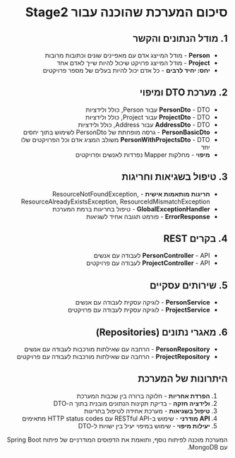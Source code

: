<div dir="rtl">

# סיכום המערכת שהוכנה עבור Stage2

## 1. מודל הנתונים והקשר
* **Person** - מודל המייצג אדם עם מאפיינים שונים וכתובות מרובות
* **Project** - מודל המייצג פרויקט שיכול להיות שייך לאדם אחד
* **יחס: יחיד לרבים** - כל אדם יכול להיות בעלים של מספר פרויקטים

## 2. מערכת DTO ומיפוי
* **PersonDto** - DTO עבור Person, כולל ולידציות
* **ProjectDto** - DTO עבור Project, כולל ולידציות
* **AddressDto** - DTO עבור Address, כולל ולידציות
* **PersonBasicDto** - גרסה מופחתת של PersonDto לשימוש בתוך יחסים
* **PersonWithProjectsDto** - DTO משולב המציג אדם וכל הפרויקטים שלו יחד
* **מיפוי** - מחלקות Mapper נפרדות לאנשים ופרויקטים

## 3. טיפול בשגיאות וחריגות
* **חריגות מותאמות אישית** - ResourceNotFoundException, ResourceAlreadyExistsException, ResourceIdMismatchException
* **GlobalExceptionHandler** - טיפול בחריגות ברמת המערכת
* **ErrorResponse** - פורמט תגובה אחיד לשגיאות

## 4. בקרים REST
* **PersonController** - API לעבודה עם אנשים
* **ProjectController** - API לעבודה עם פרויקטים

## 5. שירותים עסקיים
* **PersonService** - לוגיקה עסקית לעבודה עם אנשים
* **ProjectService** - לוגיקה עסקית לעבודה עם פרויקטים

## 6. מאגרי נתונים (Repositories)
* **PersonRepository** - הרחבה עם שאילתות מורכבות לעבודה עם אנשים
* **ProjectRepository** - הרחבה עם שאילתות מורכבות לעבודה עם פרויקטים

## היתרונות של המערכת
1. **הפרדת אחריות** - חלוקה ברורה בין שכבות המערכת
2. **ולידציה חזקה** - בדיקת תקינות הנתונים מובנית בתוך ה-DTO
3. **טיפול בשגיאות** - מערכת אחידה לטיפול בחריגות
4. **API מודרני** - שימוש ב-RESTful API עם HTTP status codes מתאימים
5. **יעילות מיפוי** - שימוש במיפוי יעיל בין ישויות ל-DTO

המערכת מוכנה לפיתוח נוסף, ותואמת את הדפוסים המודרניים של פיתוח Spring Boot עם MongoDB.

</div>